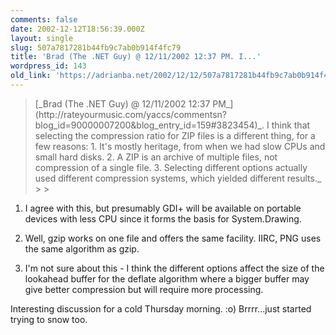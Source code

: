 ```yaml
---
comments: false
date: 2002-12-12T18:56:39.000Z
layout: single
slug: 507a7817281b44fb9c7ab0b914f4fc79
title: 'Brad (The .NET Guy) @ 12/11/2002 12:37 PM. I...'
wordpress_id: 143
old_link: 'https://adrianba.net/2002/12/12/507a7817281b44fb9c7ab0b914f4fc79/'
---
```

<blockquote>[_Brad (The .NET Guy) @ 12/11/2002 12:37 PM_](http://rateyourmusic.com/yaccs/commentsn?blog_id=90000007200&blog_entry_id=159#3823454)_. I think
that selecting the compression ratio for ZIP files is a different
thing, for a few reasons: 1. It's mostly heritage, from when we had
slow CPUs and small hard disks. 2. A ZIP is an archive of multiple
files, not compression of a single file. 3. Selecting different
options actually used different compression systems, which yielded
different results._
> 
> </blockquote>

1. I agree with this, but presumably GDI+ will be available on
portable devices with less CPU since it forms the basis for
System.Drawing.

2. Well, gzip works on one file and offers the same facility.
IIRC, PNG uses the same algorithm as gzip.

3. I'm not sure about this - I think the different options
affect the size of the lookahead buffer for the deflate algorithm
where a bigger buffer may give better compression but will
require more processing.

Interesting discussion for a cold Thursday morning. :o)
Brrrr...just started trying to snow too.
